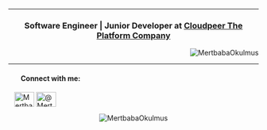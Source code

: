 <hr />
<h3 align="center">Software Engineer | Junior Developer  at <a href="https://cloudpeer.com.tr/" target="_blank"><b>Cloudpeer The Platform Company</b></a></h3>
<p align="right"> <img src="https://komarev.com/ghpvc/?username=MertbabaOkulmus" alt="MertbabaOkulmus" /> </p>
<hr />
<!-- <p align="center">
    <img src="https://github.com/onurakkaya/onurakkaya/raw/main/github_bg_opt_320x480.gif"/>
</p> -->
<p align="left">
    <h4 align="left" style="margin-left: 15px">&nbsp;&nbsp;&nbsp;Connect with me:</h4>
    <a href="https://i.ytimg.com/vi/VZ6DTHK8wgQ/maxresdefault.jpg" alt="MertbabaOkulmus" height="30" width="40" /></a>
    &nbsp;&nbsp;&nbsp;<a href="https://www.linkedin.com/in/mertbaba-okulmu%C5%9F-49490918a/" target="blank"><img align="center" src="https://cdn.jsdelivr.net/npm/simple-icons@3.0.1/icons/linkedin.svg" alt="MertbabaOkulmus" height="30" width="40" /></a>
    <!-- <a href="https://stackoverflow.com/users/13066603" target="blank"><img align="center" src="https://cdn.jsdelivr.net/npm/simple-icons@3.0.1/icons/stackoverflow.svg" alt="13066603" height="30" width="40" /></a> -->
    <a href="https://medium.com/@mertbabaokulmus" target="blank"><img align="center" src="https://cdn.jsdelivr.net/npm/simple-icons@3.0.1/icons/medium.svg" alt="@MertbabaOkulmus" height="30" width="40" /></a>
</p>

<p align="center">
    <img src="https://github-readme-stats.vercel.app/api?username=MertbabaOkulmus&show_icons=true" alt="MertbabaOkulmus" />
</p>
